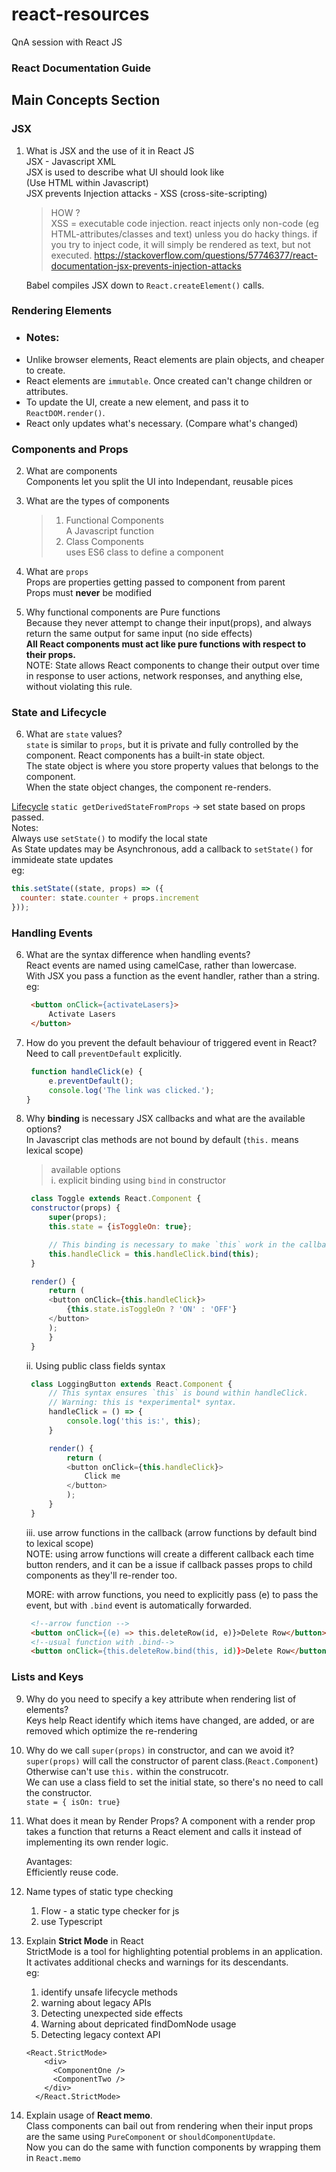 # react-resources
QnA session with React JS

### React Documentation Guide
## Main Concepts Section
### JSX
1. What is JSX and the use of it in React JS   
   JSX - Javascript XML   
   JSX is used to describe what UI should look like    
   (Use HTML within Javascript)   
   JSX prevents Injection attacks - XSS (cross-site-scripting)   
      > HOW ?   
      XSS = executable code injection. react injects only non-code (eg HTML-attributes/classes and text) unless you do hacky things. if you try to inject code, it will simply be rendered as text, but not executed.
      https://stackoverflow.com/questions/57746377/react-documentation-jsx-prevents-injection-attacks

   Babel compiles JSX down to ```React.createElement()``` calls.

### Rendering Elements
- ### Notes:
- Unlike browser elements, React elements are plain objects, and cheaper to create.
- React elements are ```immutable```. Once created can't change children or attributes.
- To update the UI, create a new element, and pass it to ```ReactDOM.render()```.
- React only updates what's necessary. (Compare what's changed)   

### Components and Props
2. What are components   
   Components let you split the UI into Independant, reusable pices   

3. What are the types of components
   >1. Functional Components   
  A Javascript function
   >2. Class Components   
   uses ES6 class to define a component
4. What are ```props```    
   Props are properties getting passed to component from parent   
   Props must <b>never</b> be modified   
5. Why functional components are Pure functions   
   Because they never attempt to change their input(props), and always return the same output for same input (no side effects)   
   <b>All React components must act like pure functions with respect to their props.</b>   
   NOTE: State allows React components to change their output over time in response to user actions, network responses, and anything else, without violating this rule.

### State and Lifecycle
6. What are `state` values?   
`state` is similar to `props`, but it is private and fully controlled by the component.
React components has a built-in state object.   
The state object is where you store property values that belongs to the component.   
When the state object changes, the component re-renders.  

[Lifecycle](https://miro.medium.com/max/2000/1*lINPzI9FsJnay2_fm4vmzA.png "Lifecycle")
`static getDerivedStateFromProps` -> set state based on props passed.  
Notes:   
Always use `setState()` to modify the local state   
As State updates may be Asynchronous, add a callback to `setState()` for immideate state updates   
eg:
```javascript
this.setState((state, props) => ({
  counter: state.counter + props.increment
}));
```
### Handling Events

6. What are the syntax difference when handling events?   
   React events are named using camelCase, rather than lowercase.   
   With JSX you pass a function as the event handler, rather than a string.
   eg:
   ```html
    <button onClick={activateLasers}>
        Activate Lasers
    </button>
   ```
7. How do you prevent the default behaviour of triggered event in React?   
   Need to call `preventDefault` explicitly.   
   ```javascript
    function handleClick(e) {
        e.preventDefault();
        console.log('The link was clicked.');
   }
   ```
8. Why <b>binding</b> is necessary JSX callbacks and what are the available options?   
   In Javascript clas methods are not bound by default (`this.` means lexical scope)
   >available options   
   i. explicit binding using `bind` in constructor
   ```javascript
    class Toggle extends React.Component {
    constructor(props) {
        super(props);
        this.state = {isToggleOn: true};

        // This binding is necessary to make `this` work in the callback
        this.handleClick = this.handleClick.bind(this);
    }

    render() {
        return (
        <button onClick={this.handleClick}>
            {this.state.isToggleOn ? 'ON' : 'OFF'}
        </button>
        );
        }
    }
   ```
   ii. Using public class fields syntax   
   ```javascript
    class LoggingButton extends React.Component {
        // This syntax ensures `this` is bound within handleClick.
        // Warning: this is *experimental* syntax.
        handleClick = () => {
            console.log('this is:', this);
        }

        render() {
            return (
            <button onClick={this.handleClick}>
                Click me
            </button>
            );
        }
    }
   ```
   iii. use arrow functions in the callback (arrow functions by default bind to lexical scope)  
   NOTE: using arrow functions will create a different callback each time button renders, and it can be a issue if callback passes props to child components as they'll re-render too.

   MORE: with arrow functions, you need to explicitly pass (e) to pass the event, but with `.bind` event is automatically forwarded.   
   ```html
    <!--arrow function -->
    <button onClick={(e) => this.deleteRow(id, e)}>Delete Row</button>
    <!--usual function with .bind-->
    <button onClick={this.deleteRow.bind(this, id)}>Delete Row</button>
   ```

### Lists and Keys   
9. Why do you need to specify a key attribute when rendering list of elements?   
   Keys help React identify which items have changed, are added, or are removed which optimize the re-rendering

10. Why do we call `super(props)` in constructor, and can we avoid it?  
    `super(props)` will call the constructor of parent class.(`React.Component`)   
    Otherwise can't use `this.` within the construcotr.   
    We can use a class field to set the initial state, so there's no need to call the constructor.   
    `state = { isOn: true}`
11. What does it mean by Render Props?
    A component with a render prop takes a function that returns a React element and calls it instead of implementing its own render logic.

    Avantages:    
    Efficiently reuse code.

12. Name types of static type checking
    1. Flow - a static type checker for js
    2. use Typescript

13. Explain **Strict Mode** in React   
    StrictMode is a tool for highlighting potential problems in an application. It activates additional checks and warnings for its descendants.   
    eg:
    1. identify unsafe lifecycle methods
    2. warning about legacy APIs
    3. Detecting unexpected side effects
    4. Warning about depricated findDomNode usage
    5. Detecting legacy context API
    
    ```
    <React.StrictMode>
        <div>
          <ComponentOne />
          <ComponentTwo />
        </div>
      </React.StrictMode>
    ```   
    
  14. Explain usage of **React memo**.  
  Class components can bail out from rendering when their input props are the same using `PureComponent` or `shouldComponentUpdate`.   
  Now you can do the same with function components by wrapping them in `React.memo`
